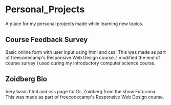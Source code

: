 # Personal_Projects
A place for my personal projects made while learning new topics.

## Course Feedback Survey
Basic online form with user input using html and css.  This was made as part of freecodecamp's Responsive Web Design course.  I modified the end of course survey I used during my introductory computer science course.

## Zoidberg Bio
Very basic html and css page for Dr. Zoidberg from the show Futurama.  This was made as part of freecodecamp's Responsive Web Design course.
